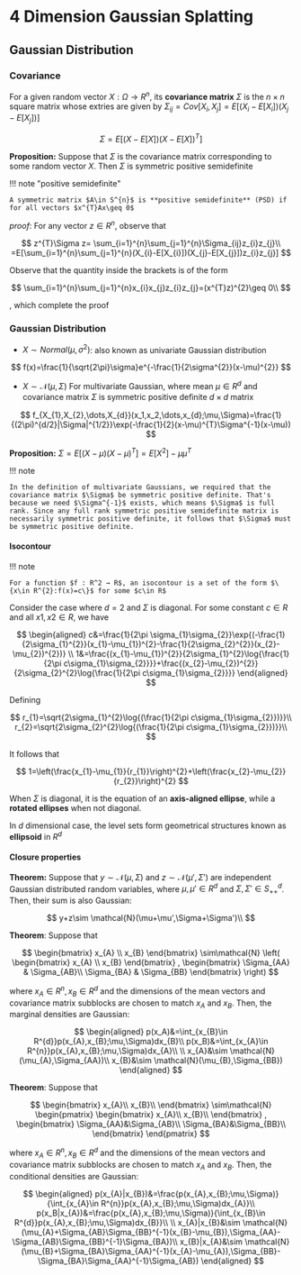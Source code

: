# 4 Dimension Gaussian Splatting

## Gaussian Distribution

### Covariance

For a given random vector $X:\Omega \rightarrow R^{n}$, its **covariance matrix** $\Sigma$ is the $n\times n$ square matrix whose extries are given by $\Sigma_{ij}=Cov[X_{i},X_{j}]=E[(X_{i}-E[X_{i}])(X_{j}-E[X_{j}])]$

$$
\Sigma=E[(X-E[X])(X-E[X])^{T}] 
$$

**Proposition:** Suppose that $\Sigma$ is the covariance matrix corresponding to some random vector $X$. Then $\Sigma$ is symmetric positive semidefinite

!!! note "positive semidefinite"

    A symmetric matrix $A\in S^{n}$ is **positive semidefinite** (PSD) if for all vectors $x^{T}Ax\geq 0$
 
$\textit{proof}\text{: For any vector }z\in R^{n} \text{, observe that}$

$$
z^{T}\Sigma z= \sum_{i=1}^{n}\sum_{j=1}^{n}\Sigma_{ij}z_{i}z_{j}\\
=E[\sum_{i=1}^{n}\sum_{j=1}^{n}(X_{i}-E[X_{i}])(X_{j}-E[X_{j}])z_{i}z_{j}]
$$

$\text{Observe that the quantity inside the brackets is of the form}$ 

$$
\sum_{i=1}^{n}\sum_{j=1}^{n}x_{i}x_{j}z_{i}z_{j}=(x^{T}z)^{2}\geq 0\\
$$

$\text{, which complete the proof}$

### Gaussian Distribution

* $X\sim Normal(\mu,\sigma^{2})$: also known as univariate Gaussian distribution

$$
f(x)=\frac{1}{\sqrt{2\pi}\sigma}e^{-\frac{1}{2\sigma^{2}}(x-\mu)^{2}}
$$

* $X\sim \mathcal{N}(\mu,\Sigma)$ For multivariate Gaussian, where mean $\mu\in R^{d}$ and covariance matrix $\Sigma$ is symmetric positive deﬁnite $d\times d$ matrix 

$$
f_{X_{1},X_{2},\dots,X_{d}}(x_1,x_2,\dots,x_{d};\mu,\Sigma)=\frac{1}{(2\pi)^{d/2}|\Sigma|^{1/2}}\exp(-\frac{1}{2}(x-\mu)^{T}\Sigma^{-1}(x-\mu))
$$

**Proposition:** $\Sigma=E[(X-\mu)(X-\mu)^{T}]=E[X^{2}]-\mu\mu^{T}$

!!! note

    In the definition of multivariate Gaussians, we required that the covariance matrix $\Sigma$ be symmetric positive definite. That's because we need $\Sigma^{-1}$ exists, which means $\Sigma$ is full rank. Since any full rank symmetric positive semidefinite matrix is necessarily symmetric positive definite, it follows that $\Sigma$ must be symmetric positive definite.

#### Isocontour

!!! note

    For a function $f : R^2 → R$, an isocontour is a set of the form $\{x\in R^{2}:f(x)=c\}$ for some $c\in R$

Consider the case where $d=2$ and $\Sigma$ is diagonal. For some constant $c\in R$ and all $x1,x2\in R$, we have

$$
\begin{aligned}
c&=\frac{1}{2\pi \sigma_{1}\sigma_{2}}\exp{(-\frac{1}{2\sigma_{1}^{2}}(x_{1}-\mu_{1})^{2}-\frac{1}{2\sigma_{2}^{2}}(x_{2}-\mu_{2})^{2})} \\
1&=\frac{(x_{1}-\mu_{1})^{2}}{2\sigma_{1}^{2}\log{\frac{1}{2\pi c\sigma_{1}\sigma_{2}}}}+\frac{(x_{2}-\mu_{2})^{2}}{2\sigma_{2}^{2}\log{\frac{1}{2\pi c\sigma_{1}\sigma_{2}}}}
\end{aligned}
$$

Defining

$$
r_{1}=\sqrt{2\sigma_{1}^{2}\log{(\frac{1}{2\pi c\sigma_{1}\sigma_{2}})}}\\
r_{2}=\sqrt{2\sigma_{2}^{2}\log{(\frac{1}{2\pi c\sigma_{1}\sigma_{2}})}}\\
$$

It follows that

$$
1=\left(\frac{x_{1}-\mu_{1}}{r_{1}}\right)^{2}+\left(\frac{x_{2}-\mu_{2}}{r_{2}}\right)^{2}
$$

When $\Sigma$ is diagonal, it is the equation of an **axis-aligned ellipse**, while a **rotated ellipses** when not diagonal.

In $d$ dimensional case, the level sets form geometrical structures known as **ellipsoid** in $R^{d}$

#### Closure properties

**Theorem:** Suppose that $y\sim\mathcal{N}(\mu,\Sigma)$ and $z\sim\mathcal{N}(\mu',\Sigma')$ are independent Gaussian distributed random variables, where $\mu,\mu'\in R^{d}$ and $\Sigma,\Sigma'\in S^{d}_{++}$. Then, their sum is also Gaussian:

$$
y+z\sim \mathcal{N}(\mu+\mu',\Sigma+\Sigma')\\
$$


**Theorem**: Suppose that

$$
\begin{bmatrix}
x_{A} \\
x_{B}
\end{bmatrix}
\sim\mathcal{N}
\left(
\begin{bmatrix}
x_{A} \\
x_{B}
\end{bmatrix}
,
\begin{bmatrix}
\Sigma_{AA} & \Sigma_{AB}\\
\Sigma_{BA} & \Sigma_{BB}
\end{bmatrix}
\right)
$$

where $x_{A}\in R^{n},x_{B}\in R^{d}$ and the dimensions of the mean vectors and covariance matrix subblocks are chosen to match $x_{A}$ and $x_{B}$. Then, the marginal densities are Gaussian:

$$
\begin{aligned}
p(x_A)&=\int_{x_{B}\in R^{d}}p(x_{A},x_{B};\mu,\Sigma)dx_{B}\\
p(x_B)&=\int_{x_{A}\in R^{n}}p(x_{A},x_{B};\mu,\Sigma)dx_{A}\\
\\
x_{A}&\sim \mathcal{N}(\mu_{A},\Sigma_{AA})\\
x_{B}&\sim \mathcal{N}(\mu_{B},\Sigma_{BB})
\end{aligned}
$$

**Theorem**: Suppose that

$$
\begin{bmatrix}
x_{A}\\
x_{B}\\
\end{bmatrix}
\sim\mathcal{N}
\begin{pmatrix}
\begin{bmatrix}
x_{A}\\
x_{B}\\
\end{bmatrix}
,
\begin{bmatrix}
\Sigma_{AA}&\Sigma_{AB}\\
\Sigma_{BA}&\Sigma_{BB}\\
\end{bmatrix}
\end{pmatrix}
$$

where $x_{A}\in R^{n},x_{B}\in R^{d}$ and the dimensions of the mean vectors and covariance matrix subblocks are chosen to match $x_{A}$ and $x_{B}$. Then, the conditional densities are Gaussian:

$$
\begin{aligned}
p(x_{A}|x_{B})&=\frac{p(x_{A},x_{B};\mu,\Sigma)}{\int_{x_{A}\in R^{n}}p(x_{A},x_{B};\mu,\Sigma)dx_{A}}\\
p(x_B|x_{A})&=\frac{p(x_{A},x_{B};\mu,\Sigma)}{\int_{x_{B}\in R^{d}}p(x_{A},x_{B};\mu,\Sigma)dx_{B}}\\
\\
x_{A}|x_{B}&\sim \mathcal{N}(\mu_{A}+\Sigma_{AB}\Sigma_{BB}^{-1}(x_{B}-\mu_{B}),\Sigma_{AA}-\Sigma_{AB}\Sigma_{BB}^{-1}\Sigma_{BA})\\
x_{B}|x_{A}&\sim \mathcal{N}(\mu_{B}+\Sigma_{BA}\Sigma_{AA}^{-1}(x_{A}-\mu_{A}),\Sigma_{BB}-\Sigma_{BA}\Sigma_{AA}^{-1}\Sigma_{AB})
\end{aligned}
$$